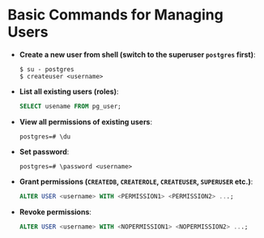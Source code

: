 # Basic Commands for Managing Users

* **Create a new user from shell (switch to the superuser `postgres` first)**:

  ```console
  $ su - postgres
  $ createuser <username>
  ```

* **List all existing users (roles)**:

  ```sql
  SELECT usename FROM pg_user;
  ```

* **View all permissions of existing users**:

  ```console
  postgres=# \du
  ```

* **Set password**:

  ```console
  postgres=# \password <username>
  ```

* **Grant permissions (`CREATEDB`, `CREATEROLE`, `CREATEUSER`, `SUPERUSER` etc.)**:

  ```sql
  ALTER USER <username> WITH <PERMISSION1> <PERMISSION2> ...;
  ```

* **Revoke permissions**:

  ```sql
  ALTER USER <username> WITH <NOPERMISSION1> <NOPERMISSION2> ...;
  ```
